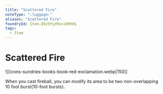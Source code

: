 ```yaml
---
title: "Scattered Fire"
noteType: ":luggage:"
aliases: "Scattered Fire"
foundryId: Item.Q9z5Fyd9xxiOHhHL
tags:
  - Item
---
```


# Scattered Fire
![[icons-sundries-books-book-red-exclamation.webp|150]]

When you cast fireball, you can modify its area to be two non-overlapping 10 foot burst{10-foot bursts}.
